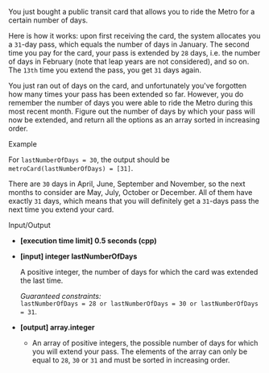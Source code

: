 
You just bought a public transit card that allows you to ride the Metro for a certain number of days.

Here is how it works: upon first receiving the card, the system allocates you a  `31`-day pass, which equals the number of days in January. The second time you pay for the card, your pass is extended by  `28`  days, i.e. the number of days in February (note that leap years are not considered), and so on. The  `13th`  time you extend the pass, you get  `31`  days again.

You just ran out of days on the card, and unfortunately you've forgotten how many times your pass has been extended so far. However, you do remember the number of days you were able to ride the Metro during this most recent month. Figure out the number of days by which your pass will now be extended, and return all the options as an array sorted in increasing order.

Example

For  `lastNumberOfDays = 30`, the output should be  
`metroCard(lastNumberOfDays) = [31]`.

There are  `30`  days in April, June, September and November, so the next months to consider are May, July, October or December. All of them have exactly  `31`  days, which means that you will definitely get a  `31`-days pass the next time you extend your card.

Input/Output

-   **[execution time limit] 0.5 seconds (cpp)**
    
-   **[input] integer lastNumberOfDays**
    
    A positive integer, the number of days for which the card was extended the last time.
    
    _Guaranteed constraints:_  
    `lastNumberOfDays = 28 or lastNumberOfDays = 30 or lastNumberOfDays = 31`.
    
-   **[output] array.integer**
    
    -   An array of positive integers, the possible number of days for which you will extend your pass. The elements of the array can only be equal to  `28`,  `30`  or  `31`  and must be sorted in increasing order.